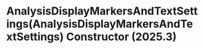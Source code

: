 # AnalysisDisplayMarkersAndTextSettings(AnalysisDisplayMarkersAndTextSettings) Constructor (2025.3)

﻿